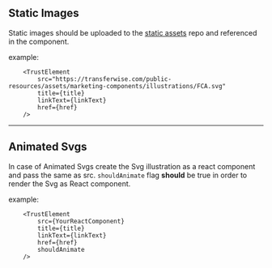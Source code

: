 ## Static Images

Static images should be uploaded to the [static assets](https://github.com/transferwise/marketing-components/tree/main/packages/marketing-components/src/trustelements) repo and referenced in the component.

example:

```
    <TrustElement
        src="https://transferwise.com/public-resources/assets/marketing-components/illustrations/FCA.svg"
        title={title}
        linkText={linkText}
        href={href}
    />
```

------

## Animated Svgs

In case of Animated Svgs create the Svg illustration as a react component and pass the same as src. `shouldAnimate` flag **should** be true in order to render the Svg as React component.

example:

```
    <TrustElement
        src={YourReactComponent}
        title={title}
        linkText={linkText}
        href={href}
        shouldAnimate
    />
```
